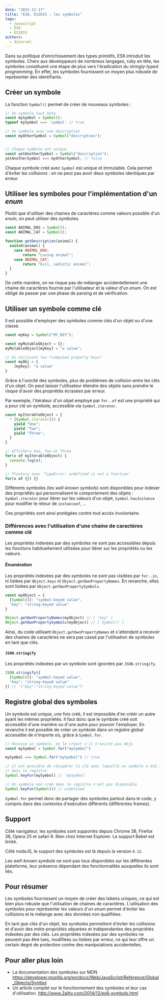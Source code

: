 ```yaml
---
date: "2015-12-17"
title: "ES6, ES2015 : les symboles"
tags:
  - javascript
  - ES6
  - ES2015
authors:
  - divarvel
---
```


Dans sa politique d'enrichissement des types primitifs, ES6 introduit les
symboles. Chers aux développeurs de nombreux langages, ruby en tête, les
symboles constituent une étape de plus vers l'éradication du *stringly-typed
programming*. En effet, les symboles fournissent un moyen plus robuste de
représenter des identifiants.

## Créer un symbole

La fonction `Symbol()` permet de créer de nouveaux symboles :

```javascript
// Un symbole tout bête
const mySymbol = Symbol();
typeof mySymbol === 'symbol' // true

// Un symbole avec une description
const myOtherSymbol = Symbol("description");


// Chaque symbole est unique
const yetAnotherSymbol = Symbol("description");
yetAnotherSymbol === myOtherSymbol; // false
```

Chaque symbole créé avec `Symbol` est unique et immutable. Cela permet
d'éviter les collisions : on ne peut pas avoir deux symboles identiques par
erreur.

## Utiliser les symboles pour l'implémentation d'un *enum*

Plutôt que d'utiliser des chaines de caractères comme valeurs possible d'un
*enum*, on peut utiliser des symboles.

```javascript
const ANIMAL_DOG = Symbol();
const ANIMAL_CAT = Symbol();

function getDescription(animal) {
  switch(animal) {
    case ANIMAL_DOG:
        return "Loving animal";
    case ANIMAL_CAT:
        return "Evil, sadistic animal";
  }
}
```

De cette manière, on ne risque pas de mélanger accidentellement une chaine de
caractères fournie par l'utilisateur et la valeur d'un *enum*. On est obligé
de passer par une phase de parsing et de vérification.

## Utiliser un symbole comme clé

Il est possible d'employer des symboles comme clés d'un objet ou d'une classe.

```javascript
const myKey = Symbol("MY_KEY");

const myMutableObject = {};
myMutableObject[myKey] = "a value";

// En utilisant les *computed property keys*
const myObj = {
    [myKey]: "a value"
}
```

Grâce à l'unicité des symboles, plus de problèmes de collision entre les clés
d'un objet. On peut laisser l'utilisateur étendre des objets sans prendre le
risque d'avoir des propriétés écrasées par erreur.

Par exemple, l'itérateur d'un objet employé par `for..of` est une propriété
qui a pour clé un symbole, accessible via `Symbol.iterator`.

```javascript
const myIterableObject = {
  * [Symbol.iterator]() {
    yield "One";
    yield "Two";
    yield "Three";
  }
}

// Affichera One, Two et Three
for(x of myIterableObject) {
  console.log(x);
}

// Plantera avec 'TypeError: undefined is not a function'
for(x of {}) {}
```

Différents symboles (les *well-known symbols*) sont disponibles pour indexer
des propriétés qui personnalisent le comportement des objets :
`Symbol.iterator` pour itérer sur les valeurs d'un objet, `Symbol.hasInstance`
pour modifier le retour de `instanceof`, …

Ces propriétés sont ainsi protégées contre tout accès involontaire.

### Différences avec l'utilisation d'une chaine de caractères comme clé

Les propriétés indexées par des symboles ne sont pas accessibles depuis les
fonctions habituellement utilisées pour itérer sur les propriétés ou les valeurs.

#### Énumération

Les propriétés indexées par des symboles ne sont pas visitées par `for..in`,
ni listées par `Object.keys` ni `Object.getOwnPropertyNames`. En revanche,
elles sont listées par `Object.getOwnPropertySymbols`.

```javascript
const myObject = {
  [Symbol()]: "symbol-keyed value",
  "key": "string-keyed value"
}

Object.getOwnPropertyNames(myObject) // [ "key" ]
Object.getOwnPropertySymbols(myObject) // [ Symbol() ]
```

Ainsi, du code utilisant `Object.getOwnPropertyNames` et s'attendant à
recevoir des chaines de caractères ne sera pas cassé par l'utilisation de
symboles en tant que clés.

#### `JSON.stringify`

Les propriétés indexées par un symbole sont ignorées par `JSON.stringify`.


```javascript
JSON.stringify({
  [Symbol()]: "symbol-keyed value",
  "key": "string-keyed value"
}) // '{"key":"string-keyed value"}'
```

## Registre global des symboles

Un symbole est unique, une fois créé, il est impossible d'en créér un autre
ayant les mêmes propriétés. Il faut donc que le symbole créé soit accessible
d'une manière ou d'une autre pour pouvoir l'employer. En revanche il est
possible de créer un symbole dans un registre global accessible de n'importe
où, grâce à `Symbol.for`.

```javascript
// Renvoie un symbole, en le créant s'il n'existe pas déjà
const mySymbol = Symbol.for("mySymbol")

mySymbol === Symbol.for("mySymbol") // true

// Il est possible de récupérer la clé avec laquelle un symbole a été inséré
// dans le registre
Symbol.keyFor(mySymbol) // 'mySymbol'

// Un symbole non créé dans le registre n'est pas disponible
Symbol.keyFor(Symbol()) // undefined
```

`Symbol.for` permet donc de partager des symboles partout dans le code, y
compris dans des contextes d'exécution différents (différentes frames).

## Support

Côté navigateur, les symboles sont supportés depuis Chrome 38, Firefox 36,
Opera 25 et safari 9. Rien chez Internet Explorer. Le support Babel est
limité.

Côté nodeJS, le support des symboles est là depuis la version `0.12`.

Les *well-known symbols* ne sont pas tous disponibles sur les différentes
plateforme, leur présence dépendant des fonctionnalités auxquelles ils sont
liés.

## Pour résumer

Les symboles fournissent un moyen de créer des tokens uniques, ce qui est bien
plus robuste que l'utilisation de chaines de caractères. L'utilisation des
symboles pour représenter les valeurs d'un *enum* permet d'éviter les
collisions et le mélange avec des données non qualifiées.

En tant que clés d'un objet, les symboles permettent d'éviter les collisions
et d'avoir des *méta-propriétés* séparées et indépendantes des propriétés
indexées par des clés. Les propriétés indexées par des symboles ne peuvent pas
être lues, modifiées ou listées par erreur, ce qui leur offre un certain degré
de protection contre des manipulations accidentelles.


## Pour aller plus loin

 - La documentation des symboles sur MDN <https://developer.mozilla.org/en/docs/Web/JavaScript/Reference/Global_Objects/Symbol>
 - Un article complet sur le fonctionnement des symboles et leur cas d'utilisation. <http://www.2ality.com/2014/12/es6-symbols.html>
